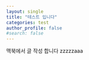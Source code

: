 ```yaml
---
layout: single
title: "테스트 입니다"
categories: test
author_profile: false
#search: false
---
```


맥북에서 글 작성 합니다 zzzzzaaa

